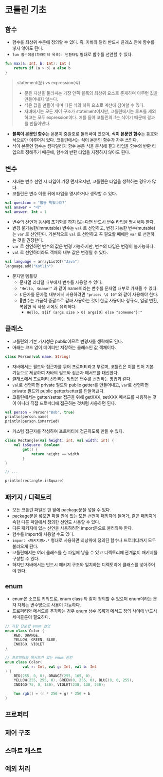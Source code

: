 # 코틀린 기초

## 함수

* 함수를 최상위 수준에 정의할 수 있다. 즉, 자바와 달리 반드시 클래스 안에 함수를 넣지 않아도 된다.
* `fun 함수이름(파라미터 목록): 반환타입` 형태로 함수를 선언할 수 있다.

```kotlin
fun max(a: Int, b: Int): Int {
    return if (a > b) a else b
}
```

> statement(문) vs expression(식)
>
> * 문은 자신을 둘러싸는 가장 안쪽 블록의 최상위 요소로 존재하며 아무런 값을 만들어내지 않는다.
> * 식은 값을 만들어 내며 다른 식의 하위 요소로 계산에 참여할 수 있다.
> * 자바에서는 모든 제어 구조가 statement이지만, 코틀린에서는 루프를 제외하고는 모두 expression이다. 예를 들어 코틀린의 if는 식이기 때문에 결과를 만들어낸다.

* **블록이 본문인 함수**는 본문이 중괄호로 둘러싸여 있으며, **식이 본문인 함수**는 등호와 식으로만 이루어져 있다. 코틀린에서는 식이 본문인 함수가 자주 쓰인다.
* 식이 본문인 함수는 컴파일러가 함수 본문 식을 분석해 결과 타입을 함수의 반환 타입으로 정해주기 때문에, 함수의 반환 타입을 지정하지 않아도 된다.

## 변수

* 자바는 변수 선언 시 타입이 가장 먼저오지만, 코틀린은 타입을 생략하는 경우가 많다.
* 코틀린은 변수 이름 뒤에 타입을 명시하거나 생략할 수 있다.

```kotlin
val question = "밥을 먹었나요?"
val answer = "네"
val answer: Int = 1
```

* 변수의 선언과 동시에 초기화를 하지 않는다면 반드시 변수 타입을 명시해야 한다.
* 변경 불가능한(immutable) 변수는 `val` 로 선언하고, 변경 가능한 변수(mutable)는 `var` 로 선언한다. 기본적으로 `val` 로 선언하고 꼭 필요할 때에만 `var` 로 선언하는 것을 권장한다.
* `var` 로 선언하면 변수의 값은 변경 가능하지만, 변수의 타입은 변경이 불가능하다.
* `val` 로 선언하더라도 객체의 내부 값은 변경될 수 있다.

```kotlin
val language = arrayListOf("Java")
language.add("Kotlin")
```

* 문자열 템플릿
  * 문자열 리터럴 내부에서 변수를 사용할 수 있다.
  * `"Hello, $name!"` 과 같이  name이라는 변수를 문자열 내부로 가져올 수 있다.
  * `$` 문자를 문자열 내부에서 사용하려면 `"price: \$ 10"` 와 같이 사용해야 한다.
  * 변수는 가급적 중괄호로 감싸 사용하는 것이 한글 사용이나 정규식, 일괄 변환, 복잡한 식 사용 시에도 유리하다.
    * `Hello, ${if (args.size > 0) args[0] else "someone"}!"`

## 클래스

* 코틀린의 기본 가시성은 public이므로 변경자를 생략해도 된다.
* 아래는 코드 없이 데이터만 저장하는 클래스인 값 객체이다.

```kotlin
class Person(val name: String)
```

* 자바에서는 필드와 접근자를 묶어 프로퍼티라고 부르며, 코틀린은 이를 언어 기본 기능으로 제공하여 자바의 필드와 접근자 메서드를 대신한다.
* 클래스에서 프로퍼티 선언하는 방법은 변수를 선언하는 방법과 같다.
* `val`로 선언하면 private 필드와 public getter를 만들어내고, `var`로 선언하면 private 필드와 public getter/setter를 만들어낸다.
* 코틀린에서는 getter/setter 접근을 위해 getXXX, setXXX 메서드를 사용하는 것이 아니라 직접 프로퍼티에 접근하는 것처럼 사용하면 된다.

```kotlin
val person = Person("Bob", true)
println(person.name)
println(person.isMarried)
```

* 커스텀 접근자를 작성하여 프로퍼티에 접근하도록 만들 수 있다.

```kotlin
class Rectangle(val height: int, val width: int) {
    val isSquare: Boolean
        get() {
            return height == width
        }
}

// ...

println(rectangle.isSquare)
```

## 패키지 / 디렉토리

* 모든 코틀린 파일은 맨 앞에 package문을 넣을 수 있다.
* package문을 넣으면 파일 안에 있는 모든 선언이 패키지에 들어가, 같은 패키지에 속한 다른 파일에서 정의한 선언도 사용할 수 있다.
* 다른 패키지에 있는 선언을 사용하려면 import문으로 불러와야 한다.
* 함수를 import해 사용할 수도 있다.
* `import <패키지명>.*` 형태로 사용하면 최상위에 정의된 함수나 프로퍼티까지 모두 불러오게 된다.
* 코틀린에서는 여러 클래스를 한 파일에 넣을 수 있고 디렉토리에 관계없이 패키지를 구성할 수 있다.
* 하지만 자바에서는 반드시 패키지 구조와 일치하는 디렉토리에 클래스를 넣어주어야 한다.

## enum

* enum은 소프트 키워드로, enum class 와 같이 정의할 수 있으며 enum이라는 문자 자체는 변수명으로 사용이 가능하다.
* 프로퍼티와 메서드를 추가하는 경우 enum 상수 목록과 메서드 정의 사이에 반드시 세미콜론이 필요하다.

```kotlin
// 가장 단순한 enum 선언
enum class Color {
    RED, ORANGE,
    YELLOW, GREEN, BLUE,
    INDIGO, VIOLET
}

// 프로퍼티와 메서드가 있는 enum 선언
enum class Color(
        val r: Int, val g: Int, val b: Int
) {
    RED(255, 0, 0), ORANGE(255, 165, 0),
    YELLOW(255, 255, 0), GREEN(0, 255, 0), BLUE(0, 0, 255),
    INDIGO(75, 0, 130), VIOLET(238, 130, 238);

    fun rgb() = (r * 256 + g) * 256 + b
}
```





## 프로퍼티



## 제어 구조



## 스마트 캐스트



## 예외 처리

